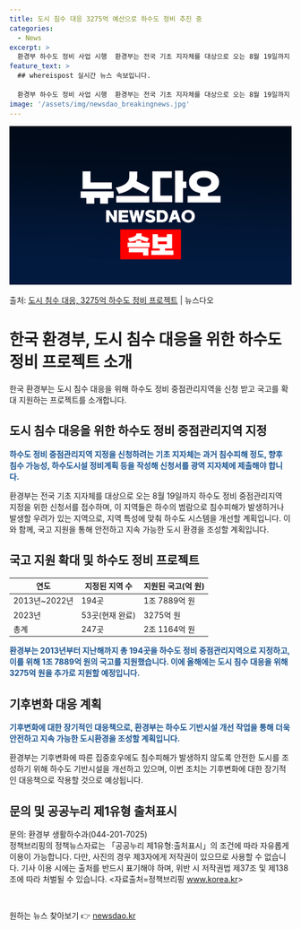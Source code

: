 ```yaml
---
title: 도시 침수 대응 3275억 예산으로 하수도 정비 추진 중
categories:
  - News
excerpt: >
  환경부 하수도 정비 사업 시행  환경부는 전국 기초 지자체를 대상으로 오는 8월 19일까지 하수도 정비 중점…
feature_text: >
  ## whereispost 실시간 뉴스 속보입니다.

  환경부 하수도 정비 사업 시행  환경부는 전국 기초 지자체를 대상으로 오는 8월 19일까지 하수도 정비 중점…
image: '/assets/img/newsdao_breakingnews.jpg'
---
```


![뉴스다오 속보](/assets/img/newsdao_breakingnews.jpg)

<p>출처: <a href="https://newsdao.kr/4311" rel="dofollow">도시 침수 대응, 3275억 하수도 정비 프로젝트</a> | 뉴스다오</p>

<h1>한국 환경부, 도시 침수 대응을 위한 하수도 정비 프로젝트 소개</h1>

<p data-ke-size="size16">한국 환경부는 도시 침수 대응을 위해 하수도 정비 중점관리지역을 신청 받고 국고를 확대 지원하는 프로젝트를 소개합니다.</p>

<h2 data-ke-size="size26">도시 침수 대응을 위한 하수도 정비 중점관리지역 지정</h2>

<p><b><span style="color: #1a5490;">하수도 정비 중점관리지역 지정을 신청하려는 기초 지자체는 과거 침수피해 정도, 향후 침수 가능성, 하수도시설 정비계획 등을 작성해 신청서를 광역 지자체에 제출해야 합니다.</span></b></p>

<p>환경부는 전국 기초 지자체를 대상으로 오는 8월 19일까지 하수도 정비 중점관리지역 지정을 위한 신청서를 접수하며, 이 지역들은 하수의 범람으로 침수피해가 발생하거나 발생할 우려가 있는 지역으로, 지역 특성에 맞춰 하수도 시스템을 개선할 계획입니다. 이와 함께, 국고 지원을 통해 안전하고 지속 가능한 도시 환경을 조성할 계획입니다.</p>

<h2 data-ke-size="size26">국고 지원 확대 및 하수도 정비 프로젝트</h2>

<table>
	<thead>
		<tr>
			<th>연도</th>
			<th>지정된 지역 수</th>
			<th>지원된 국고(억 원)</th>
		</tr>
	</thead>
	<tbody>
		<tr>
			<td>2013년~2022년</td>
			<td>194곳</td>
			<td>1조 7889억 원</td>
		</tr>
		<tr>
			<td>2023년</td>
			<td>53곳(현재 완료)</td>
			<td>3275억 원</td>
		</tr>
		<tr>
			<td>총계</td>
			<td>247곳</td>
			<td>2조 1164억 원</td>
		</tr>
	</tbody>
</table>

<p><b><span style="color: #1a5490;">환경부는 2013년부터 지난해까지 총 194곳을 하수도 정비 중점관리지역으로 지정하고, 이를 위해 1조 7889억 원의 국고를 지원했습니다. 이에 올해에는 도시 침수 대응을 위해 3275억 원을 추가로 지원할 예정입니다.</span></b></p>

<h2 data-ke-size="size26">기후변화 대응 계획</h2>

<p><b><span style="color: #1a5490;">기후변화에 대한 장기적인 대응책으로, 환경부는 하수도 기반시설 개선 작업을 통해 더욱 안전하고 지속 가능한 도시환경을 조성할 계획입니다.</span></b></p>

<p>환경부는 기후변화에 따른 집중호우에도 침수피해가 발생하지 않도록 안전한 도시를 조성하기 위해 하수도 기반시설을 개선하고 있으며, 이번 조치는 기후변화에 대한 장기적인 대응책으로 작용할 것으로 예상됩니다.</p>

<h2 data-ke-size="size26">문의 및 공공누리 제1유형 출처표시</h2>

<p>문의: 환경부 생활하수과(044-201-7025)<br>
정책브리핑의 정책뉴스자료는 「공공누리 제1유형:출처표시」의 조건에 따라 자유롭게 이용이 가능합니다. 다만, 사진의 경우 제3자에게 저작권이 있으므로 사용할 수 없습니다. 기사 이용 시에는 출처를 반드시 표기해야 하며, 위반 시 저작권법 제37조 및 제138조에 따라 처벌될 수 있습니다. <자료출처=정책브리핑 <a href="https://newsdao.kr/4311">www.korea.kr</a>></p>

<p data-ke-size="size16">&nbsp;</p> 

원하는 뉴스 찾아보기 👉 <a href="https://newsdao.kr" rel="dofollow">newsdao.kr</a>



